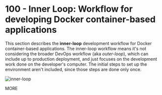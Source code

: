 # 100 - Inner Loop: Workflow for developing Docker container-based applications

This section describes the **inner-loop** development workflow for Docker container-based applications. The inner-loop workflow means it's not considering the broader DevOps workflow (aka *outer-loop*), which can include up to production deployment, and just focuses on the development work done on the developer's computer. The initial steps to set up the environment aren't included, since those steps are done only once.

![inner-loop](https://github.com/agility-game/inner-outer-loop/assets/1499433/f326225b-3834-4161-bcf7-6a7655218c1a)

MORE
